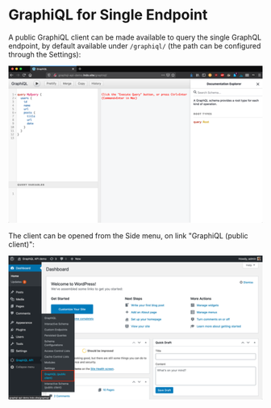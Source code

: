 # GraphiQL for Single Endpoint
 
A public GraphiQL client can be made available to query the single GraphQL endpoint, by default available under `/graphiql/` (the path can be configured through the Settings):

<a href="../../images/single-endpoint-graphiql.png" target="_blank">![Single endpoint's GraphiQL client](../../images/single-endpoint-graphiql.png "Single endpoint's GraphiQL client")</a>

The client can be opened from the Side menu, on link "GraphiQL (public client)":

<a href="../../images/single-endpoint-graphiql-link.png" target="_blank">![Single endpoint's link to the GraphiQL client](../../images/single-endpoint-graphiql-link.png "Single endpoint's link to the GraphiQL client")</a>
